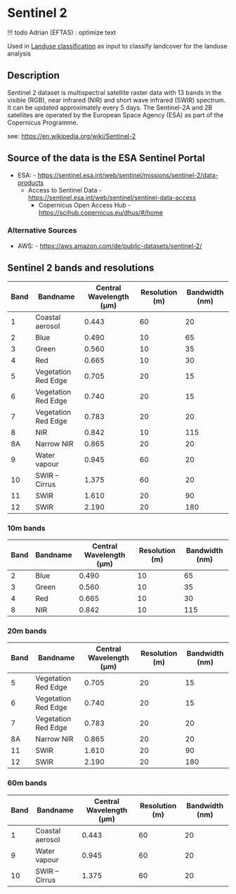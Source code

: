 # Sentinel 2

!!! todo
    Adrian (EFTAS)
    : optimize text

Used in [Landuse classification](../../../demos/landuse.md) as input to classify landcover for the landuse analysis 

## Description

Sentinel 2 dataset is multispectral satellite raster data with 13 bands in the visible (RGB), near infrared (NIR) and short wave infrared (SWIR) spectrum.
It can be updated approximately every 5 days. The Sentinel-2A and 2B satellites are operated by the European Space Agency (ESA) as part of the Copernicus Programme.

see: https://en.wikipedia.org/wiki/Sentinel-2

## Source of the data is the ESA Sentinel Portal

- ESA: - https://sentinel.esa.int/web/sentinel/missions/sentinel-2/data-products
    - Access to Sentinel Data - https://sentinel.esa.int/web/sentinel/sentinel-data-access
        - Copernicus Open Access Hub - https://scihub.copernicus.eu/dhus/#/home

### Alternative Sources
- AWS: - https://aws.amazon.com/de/public-datasets/sentinel-2/


## Sentinel 2 bands and resolutions

| Band | Bandname             | Central Wavelength (µm) | Resolution (m) | Bandwidth (nm) |
|------|----------------------|-------------------------|----------------|----------------|
| 1    | Coastal aerosol      | 0.443                   | 60             | 20             |
| 2    | Blue                 | 0.490                   | 10             | 65             |
| 3    | Green                | 0.560                   | 10             | 35             |
| 4    | Red                  | 0.665                   | 10             | 30             |
| 5    | Vegetation Red Edge  | 0.705                   | 20             | 15             |
| 6    | Vegetation Red Edge  | 0.740                   | 20             | 15             |
| 7    | Vegetation Red Edge  | 0.783                   | 20             | 20             |
| 8    | NIR                  | 0.842                   | 10             | 115            |
| 8A   | Narrow NIR           | 0.865                   | 20             | 20             |
| 9    | Water vapour         | 0.945                   | 60             | 20             |
| 10   | SWIR – Cirrus        | 1.375                   | 60             | 20             |
| 11   | SWIR                 | 1.610                   | 20             | 90             |
| 12   | SWIR                 | 2.190                   | 20             | 180            |

### 10m bands

| Band | Bandname             | Central Wavelength (µm) | Resolution (m) | Bandwidth (nm) |
|------|----------------------|-------------------------|----------------|----------------|
| 2    | Blue                 | 0.490                   | 10             | 65             |
| 3    | Green                | 0.560                   | 10             | 35             |
| 4    | Red                  | 0.665                   | 10             | 30             |
| 8    | NIR                  | 0.842                   | 10             | 115            |

### 20m bands

| Band | Bandname             | Central Wavelength (µm) | Resolution (m) | Bandwidth (nm) |
|------|----------------------|-------------------------|----------------|----------------|
| 5    | Vegetation Red Edge  | 0.705                   | 20             | 15             |
| 6    | Vegetation Red Edge  | 0.740                   | 20             | 15             |
| 7    | Vegetation Red Edge  | 0.783                   | 20             | 20             |
| 8A   | Narrow NIR           | 0.865                   | 20             | 20             |
| 11   | SWIR                 | 1.610                   | 20             | 90             |
| 12   | SWIR                 | 2.190                   | 20             | 180            |

### 60m bands

| Band | Bandname             | Central Wavelength (µm) | Resolution (m) | Bandwidth (nm) |
|------|----------------------|-------------------------|----------------|----------------|
| 1    | Coastal aerosol      | 0.443                   | 60             | 20             |
| 9    | Water vapour         | 0.945                   | 60             | 20             |
| 10   | SWIR – Cirrus        | 1.375                   | 60             | 20             |

